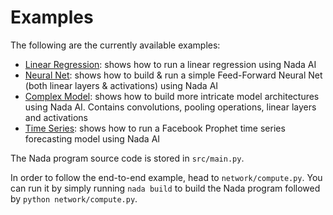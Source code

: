 # Examples

The following are the currently available examples:

- [Linear Regression](./linear_regression): shows how to run a linear regression using Nada AI
- [Neural Net](./neural_net): shows how to build & run a simple Feed-Forward Neural Net (both linear layers & activations) using Nada AI
- [Complex Model](./complex_model): shows how to build more intricate model architectures using Nada AI. Contains convolutions, pooling operations, linear layers and activations
- [Time Series](./time_series): shows how to run a Facebook Prophet time series forecasting model using Nada AI

The Nada program source code is stored in `src/main.py`.

In order to follow the end-to-end example, head to `network/compute.py`. You can run it by simply running `nada build` to build the Nada program followed by `python network/compute.py`.
